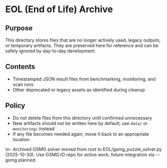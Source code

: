 EOL (End of Life) Archive
=========================

Purpose
-------
This directory stores files that are no longer actively used, legacy outputs, or temporary artifacts. They are preserved here for reference and can be safely ignored by day-to-day development.

Contents
--------
- Timestamped JSON result files from benchmarking, monitoring, and scan runs
- Other deprecated or legacy assets as identified during cleanup

Policy
------
- Do not delete files from this directory until confirmed unnecessary
- New artifacts should not be written here by default; use `data/` or `monitoring/` instead
- If any file becomes needed again, move it back to an appropriate location



\n- Archived GSMG solver moved from root to EOL/gsmg_puzzle_solver.py (2025-10-30). Use GSMG.IO repo for active work; future integration via --gsmg planned.
